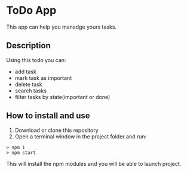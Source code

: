 # **ToDo App**
This app can help you manadge yours tasks.

## **Description**
Using this todo you can:
- add task
- mark task as important
- delete task
- search tasks
- filter tasks by state(important or done)

## **How to install and use**

1. Download or clone this repository
2. Open a terminal window in the project folder and run:

```
> npm i
> npm start
```
This will install the npm modules and you will be able to launch project.

